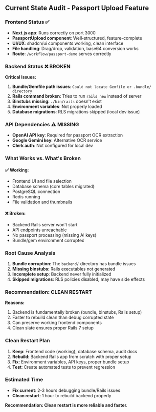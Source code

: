 ## Current State Audit - Passport Upload Feature

### Frontend Status ✅
- **Next.js app**: Runs correctly on port 3000
- **PassportUpload component**: Well-structured, feature-complete
- **UI/UX**: shadcn/ui components working, clean interface
- **File handling**: Drag/drop, validation, base64 conversion works
- **Route**: `/workflow/passport-demo` serves correctly

### Backend Status ❌ BROKEN
**Critical Issues:**
1. **Bundle/Gemfile path issues**: `Could not locate Gemfile or .bundle/ directory`
2. **Rails command broken**: Tries to run `rails new` instead of server
3. **Binstubs missing**: `./bin/rails` doesn't exist
4. **Environment variables**: Not properly loaded
5. **Database migrations**: RLS migrations skipped (local dev issue)

### API Dependencies ⚠️ MISSING
- **OpenAI API key**: Required for passport OCR extraction
- **Google Gemini key**: Alternative OCR service
- **Clerk auth**: Not configured for local dev

### What Works vs. What's Broken

#### ✅ Working:
- Frontend UI and file selection
- Database schema (core tables migrated)
- PostgreSQL connection
- Redis running
- File validation and thumbnails

#### ❌ Broken:
- Backend Rails server won't start
- API endpoints unreachable
- No passport processing (missing AI keys)
- Bundle/gem environment corrupted

### Root Cause Analysis
1. **Bundle corruption**: The `backend/` directory has bundle issues
2. **Missing binstubs**: Rails executables not generated
3. **Incomplete setup**: Backend never fully initialized
4. **Skipped migrations**: RLS policies disabled, may have side effects

### Recommendation: CLEAN RESTART

**Reasons:**
1. Backend is fundamentally broken (bundle, binstubs, Rails setup)
2. Faster to rebuild clean than debug corrupted state
3. Can preserve working frontend components
4. Clean slate ensures proper Rails 7 setup

### Clean Restart Plan
1. **Keep**: Frontend code (working), database schema, audit docs
2. **Rebuild**: Backend Rails app from scratch with proper setup
3. **Fix**: Environment variables, API keys, proper bundle setup
4. **Test**: Create automated tests to prevent regression

### Estimated Time
- **Fix current**: 2-3 hours debugging bundle/Rails issues
- **Clean restart**: 1 hour to rebuild backend properly

**Recommendation: Clean restart is more reliable and faster.**
